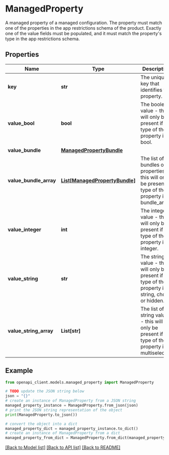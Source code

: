# ManagedProperty

A managed property of a managed configuration. The property must match one of the properties in the app restrictions schema of the product. Exactly one of the value fields must be populated, and it must match the property's type in the app restrictions schema.

## Properties

Name | Type | Description | Notes
------------ | ------------- | ------------- | -------------
**key** | **str** | The unique key that identifies the property. | [optional] 
**value_bool** | **bool** | The boolean value - this will only be present if type of the property is bool. | [optional] 
**value_bundle** | [**ManagedPropertyBundle**](ManagedPropertyBundle.md) |  | [optional] 
**value_bundle_array** | [**List[ManagedPropertyBundle]**](ManagedPropertyBundle.md) | The list of bundles of properties - this will only be present if type of the property is bundle_array. | [optional] 
**value_integer** | **int** | The integer value - this will only be present if type of the property is integer. | [optional] 
**value_string** | **str** | The string value - this will only be present if type of the property is string, choice or hidden. | [optional] 
**value_string_array** | **List[str]** | The list of string values - this will only be present if type of the property is multiselect. | [optional] 

## Example

```python
from openapi_client.models.managed_property import ManagedProperty

# TODO update the JSON string below
json = "{}"
# create an instance of ManagedProperty from a JSON string
managed_property_instance = ManagedProperty.from_json(json)
# print the JSON string representation of the object
print(ManagedProperty.to_json())

# convert the object into a dict
managed_property_dict = managed_property_instance.to_dict()
# create an instance of ManagedProperty from a dict
managed_property_from_dict = ManagedProperty.from_dict(managed_property_dict)
```
[[Back to Model list]](../README.md#documentation-for-models) [[Back to API list]](../README.md#documentation-for-api-endpoints) [[Back to README]](../README.md)


